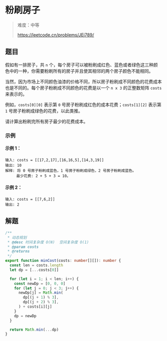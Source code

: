 # 粉刷房子

> 难度：中等
>
> https://leetcode.cn/problems/JEj789/

## 题目

假如有一排房子，共 `n` 个，每个房子可以被粉刷成红色、蓝色或者绿色这三种颜色中的一种，你需要粉刷所有的房子并且使其相邻的两个房子颜色不能相同。

当然，因为市场上不同颜色油漆的价格不同，所以房子粉刷成不同颜色的花费成本也是不同的。每个房子粉刷成不同颜色的花费是以一个 `n x 3` 的正整数矩阵 `costs` 来表示的。

例如，`costs[0][0]` 表示第 `0` 号房子粉刷成红色的成本花费；`costs[1][2]` 表示第 `1` 号房子粉刷成绿色的花费，以此类推。

请计算出粉刷完所有房子最少的花费成本。

### 示例

#### 示例 1：

```
输入: costs = [[17,2,17],[16,16,5],[14,3,19]]
输出: 10
解释: 将 0 号房子粉刷成蓝色，1 号房子粉刷成绿色，2 号房子粉刷成蓝色。
     最少花费: 2 + 5 + 3 = 10。
```

#### 示例 2：

```
输入: costs = [[7,6,2]]
输出: 2
```

## 解题

```ts 
/**
 * 动态规划
 * @desc 时间复杂度 O(N)  空间复杂度 O(1)
 * @param costs
 * @returns
 */
export function minCost(costs: number[][]): number {
  const len = costs.length
  let dp = [...costs[0]]

  for (let i = 1; i < len; i++) {
    const newDp = [0, 0, 0]
    for (let j = 0; j < 3; j++) {
      newDp[j] = Math.min(
        dp[(j + 1) % 3],
        dp[(j + 2) % 3],
      ) + costs[i][j]
    }
    dp = newDp
  }

  return Math.min(...dp)
}
```